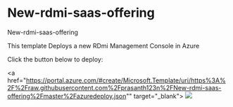 # New-rdmi-saas-offering
New-rdmi-saas-offering

This template Deploys a new RDmi Management Console in Azure

Click the button below to deploy:


<a href="https://portal.azure.com/#create/Microsoft.Template/uri/https%3A%2F%2Fraw.githubusercontent.com%2Fprasanth123n%2FNew-rdmi-saas-offering%2Fmaster%2Fazuredeploy.json"" target="_blank">
    <img src="http://azuredeploy.net/deploybutton.png"/>
</a>
